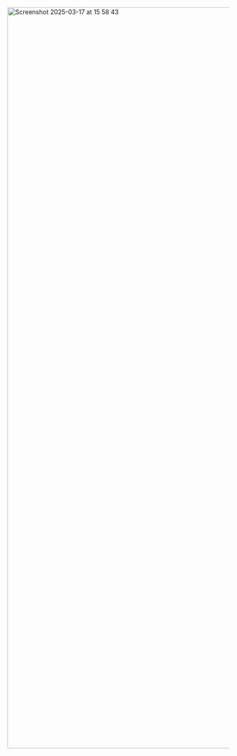 <img width="1680" alt="Screenshot 2025-03-17 at 15 58 43" src="https://github.com/user-attachments/assets/450422f5-65dc-4750-92e8-9248e6466ec5" />
